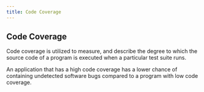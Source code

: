 ```yaml
---
title: Code Coverage
---
```

## Code Coverage

  Code coverage is utilized to measure, and describe the degree to which the source code of a program is executed when a particular test suite runs.

  An application that has a high code coverage has a lower chance of containing undetected software bugs compared to a program with low code coverage.
  
